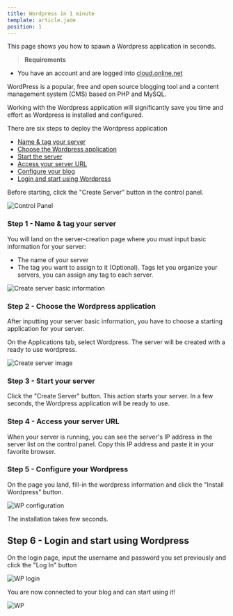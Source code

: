 ```yaml
---
title: Wordpress in 1 minute
template: article.jade
position: 1
---
```


This page shows you how to spawn a Wordpress application in seconds.

> <strong>Requirements</strong>
>
- You have an account and are logged into [cloud.online.net](//cloud.online.net)


WordPress is a popular, free and open source blogging tool and a content management system (CMS) based on PHP and MySQL.

Working with the Wordpress application will significantly save you time and effort as Wordpress is installed and configured.

There are six steps to deploy the Wordpress application

- [Name & tag your server](/howto/wordpress.html#step-1-name-tag-your-server)
- [Choose the Wordpress application](/howto/wordpress.html#step-2-choose-the-wordpress-application)
- [Start the server](/howto/wordpress.html#step-3-start-your-server)
- [Access your server URL](/howto/wordpress.html#step-4-access-your-server-url)
- [Configure your blog](/howto/wordpress.html#step-5-configure-your-wordpress)
- [Login and start using Wordpress](/howto/wordpress.html#step-6-login-and-start-using-wordpress)

Before starting, click the "Create Server" button in the control panel.

![Control Panel](../../images/dashboard.png "Control Panel")

### Step 1 - Name & tag your server

You will land on the server-creation page where you must input basic information for your server:

- The name of your server
- The tag you want to assign to it (Optional). Tags let you organize your servers, you can assign any tag to each server.

![Create server basic information](../../images/server_basic_information.png "Create server basic information")

### Step 2 - Choose the Wordpress application

After inputting your server basic information, you have to choose a starting application for your server.

On the Applications tab, select Wordpress. The server will be created with a ready to use wordpress.

![Create server image](../../images/server_image.png "Create server image")

### Step 3 - Start your server

Click the "Create Server" button. This action starts your server.
In a few seconds, the Wordpress application will be ready to use.

### Step 4 - Access your server URL

When your server is running, you can see the server's IP address in the server list on the control panel. Copy this IP address and paste it in your favorite browser.

### Step 5 - Configure your Wordpress

On the page you land, fill-in the wordpress information and click the "Install Wordpress" button.

![WP configuration](../../images/wp-configuration.png "WP configuration")

The installation takes few seconds.

## Step 6 - Login and start using Wordpress

On the login page, input the username and password you set previously and click the "Log In" button


![WP login](../../images/wplogin.png "WP login")

You are now connected to your blog and can start using it!

![WP](../../images/wp.png "WP")

